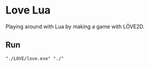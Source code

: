 # Love Lua

Playing around with Lua by making a game with LÖVE2D.

## Run

```text
"./LOVE/love.exe" "./"
```
